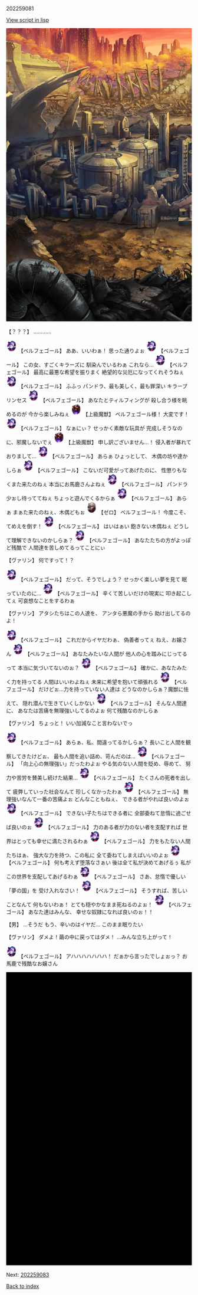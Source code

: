 202259081

[View script in lisp](../scripts/202259081.txt)

![laboratory_area.png](../images/backgrounds/laboratory_area.png)

【？？？】
…………

<img src="../images/units/960017.png" alt="960017.png" height="34"/>
【ベルフェゴール】
ああ、いいわぁ！
思った通りよぉ

<img src="../images/units/960017.png" alt="960017.png" height="34"/>
【ベルフェゴール】
この女、すごくキラーズに
馴染んでいるわぁ
これなら…

<img src="../images/units/960017.png" alt="960017.png" height="34"/>
【ベルフェゴール】
最高に最悪な希望を振りまく
絶望的な災厄になってくれそうねぇ

<img src="../images/units/960017.png" alt="960017.png" height="34"/>
【ベルフェゴール】
ふふっ
パンドラ、最も美しく、最も罪深い
キラープリンセス

<img src="../images/units/960017.png" alt="960017.png" height="34"/>
【ベルフェゴール】
あなたとティルフィングが
殺し合う様を眺めるのが
今から楽しみねぇ

<img src="../images/units/960025.png" alt="960025.png" height="34"/>
【上級魔獣】
ベルフェゴール様！
大変です！

<img src="../images/units/960017.png" alt="960017.png" height="34"/>
【ベルフェゴール】
なぁにぃ？
せっかく素敵な玩具が
完成しそうなのに、邪魔しないでぇ

<img src="../images/units/960025.png" alt="960025.png" height="34"/>
【上級魔獣】
申し訳ございません…！
侵入者が暴れておりまして…

<img src="../images/units/960017.png" alt="960017.png" height="34"/>
【ベルフェゴール】
あらぁ
ひょっとして、
木偶の坊や達かしらぁ

<img src="../images/units/960017.png" alt="960017.png" height="34"/>
【ベルフェゴール】
こないだ可愛がってあげたのに、
性懲りもなくまた来たのねぇ
本当にお馬鹿さんよねぇ

<img src="../images/units/960017.png" alt="960017.png" height="34"/>
【ベルフェゴール】
パンドラ
少ぉし待っててねぇ
ちょっと遊んでくるからぁ

<img src="../images/units/960017.png" alt="960017.png" height="34"/>
【ベルフェゴール】
あらぁ
まぁた来たのねぇ、木偶どもぉ

<img src="../images/units/1100211.png" alt="1100211.png" height="34"/>
【ゼロ】
ベルフェゴール！
今度こそ、てめえを倒す！

<img src="../images/units/960017.png" alt="960017.png" height="34"/>
【ベルフェゴール】
はいはぁい
飽きない木偶ねぇ
どうして理解できないのかしらぁ？

<img src="../images/units/960017.png" alt="960017.png" height="34"/>
【ベルフェゴール】
あなたたちの方がよっぽど残酷で
人間達を苦しめてるってことにぃ

【ヴァリン】
何ですって！？

<img src="../images/units/960017.png" alt="960017.png" height="34"/>
【ベルフェゴール】
だって、そうでしょう？
せっかく楽しい夢を見て
眠っていたのに…

<img src="../images/units/960017.png" alt="960017.png" height="34"/>
【ベルフェゴール】
辛くて苦しいだけの現実に
叩き起こしてぇ
可哀想なことをするわぁ

【ヴァリン】
アタシたちはこの人達を、
アンタら悪魔の手から
助け出してるのよ！

<img src="../images/units/960017.png" alt="960017.png" height="34"/>
【ベルフェゴール】
これだからイヤだわぁ、
偽善者ってぇ
ねえ、お嬢さん

<img src="../images/units/960017.png" alt="960017.png" height="34"/>
【ベルフェゴール】
あなたみたいな人間が
他人の心を踏みにじってるって
本当に気づいてないのぉ？

<img src="../images/units/960017.png" alt="960017.png" height="34"/>
【ベルフェゴール】
確かに、あなたみたく力を持ってる
人間はいいわよねぇ
未来に希望を抱いて頑張れる

<img src="../images/units/960017.png" alt="960017.png" height="34"/>
【ベルフェゴール】
だけどぉ…力を持っていない人達は
どうなのかしらぁ？魔獣に怯えて、
隠れ潜んで生きていくしかない

<img src="../images/units/960017.png" alt="960017.png" height="34"/>
【ベルフェゴール】
そんな人間達に、
あなたは苦痛を無理強いしてるのよぉ
何て残酷なのかしらぁ

【ヴァリン】
ちょっと！
いい加減なこと言わないでっ

<img src="../images/units/960017.png" alt="960017.png" height="34"/>
【ベルフェゴール】
あらぁ、私、間違ってるかしらぁ？
長いこと人間を観察してきたけどぉ、
最も人間を追い詰め、苛んだのは…

<img src="../images/units/960017.png" alt="960017.png" height="34"/>
【ベルフェゴール】
「向上心の無理強い」だったわよぉ
やる気のない人間を貶め、辱めて、
努力や苦労を賛美し続けた結果…

<img src="../images/units/960017.png" alt="960017.png" height="34"/>
【ベルフェゴール】
たくさんの死者を出して
疲弊していった社会なんて
珍しくなかったわぁ

<img src="../images/units/960017.png" alt="960017.png" height="34"/>
【ベルフェゴール】
無理強いなんて一番の苦痛よぉ
どんなこともねぇ、
できる者がやれば良いのよぉ

<img src="../images/units/960017.png" alt="960017.png" height="34"/>
【ベルフェゴール】
できない子たちはできる者に
全部委ねて怠惰に過ごせば良いのぉ

<img src="../images/units/960017.png" alt="960017.png" height="34"/>
【ベルフェゴール】
力のある者が力のない者を支配すれば
世界はとっても幸せに満たされるわぁ

<img src="../images/units/960017.png" alt="960017.png" height="34"/>
【ベルフェゴール】
力をもたない人間たちはぁ、
強大な力を持つ、この私に
全て委ねてしまえばいいのよぉ

<img src="../images/units/960017.png" alt="960017.png" height="34"/>
【ベルフェゴール】
何も考えず堕落なさぁい
後は全て私が決めてあげるぅ
私がこの世界を支配してあげるわぁ

<img src="../images/units/960017.png" alt="960017.png" height="34"/>
【ベルフェゴール】
さあ、怠惰で優しい「夢の国」を
受け入れなさい！

<img src="../images/units/960017.png" alt="960017.png" height="34"/>
【ベルフェゴール】
そうすれば、苦しいことなんて
何もないわぁ！
とても穏やかなまま死ねるのよぉ！

<img src="../images/units/960017.png" alt="960017.png" height="34"/>
【ベルフェゴール】
あなた達はみんな、
幸せな奴隷になれば良いのぉ！！

【男】
…そうだ
もう、辛いのはイヤだ…
このまま眠りたい

【ヴァリン】
ダメよ！繭の中に戻ってはダメ！
…みんな立ち上がって！

<img src="../images/units/960017.png" alt="960017.png" height="34"/>
【ベルフェゴール】
アハハハハハハハ！
だぁから言ったでしょぉっ？
お馬鹿で残酷なお嬢さん

![bg_black.png](../images/backgrounds/bg_black.png)


Next: [202259083](202259083.md)

[Back to index](index.md)
